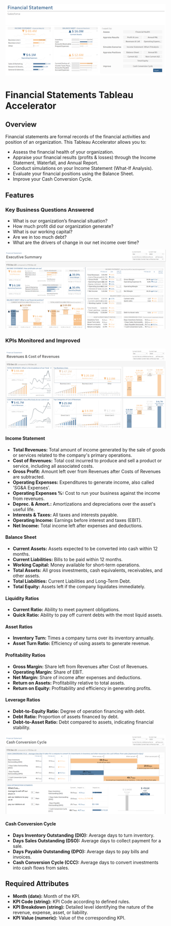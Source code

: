 ![Financial Statement](https://raw.githubusercontent.com/ShanthiPriyaVasa/Financial-Statement/main/Financial%20Statement.png)
# Financial Statements Tableau Accelerator

## Overview

Financial statements are formal records of the financial activities and position of an organization. This Tableau Accelerator allows you to:

- Assess the financial health of your organization.
- Appraise your financial results (profits & losses) through the Income Statement, Waterfall, and Annual Report.
- Conduct simulations on your Income Statement (What-If Analysis).
- Evaluate your financial positions using the Balance Sheet.
- Improve your Cash Conversion Cycle.

## Features

### Key Business Questions Answered
- What is our organization’s financial situation?
- How much profit did our organization generate?
- What is our working capital?
- Are we in too much debt?
- What are the drivers of change in our net income over time?

![Executive Summary](https://raw.githubusercontent.com/ShanthiPriyaVasa/Financial-Statement/main/Executive%20Summary.png)

### KPIs Monitored and Improved

![Revenue](https://raw.githubusercontent.com/ShanthiPriyaVasa/Financial-Statement/main/Revenues.png)

#### Income Statement
- **Total Revenues:** Total amount of income generated by the sale of goods or services related to the company's primary operations.
- **Cost of Revenues:** Total cost incurred to produce and sell a product or service, including all associated costs.
- **Gross Profit:** Amount left over from Revenues after Costs of Revenues are subtracted.
- **Operating Expenses:** Expenditures to generate income, also called 'SG&A Expenses'.
- **Operating Expenses %:** Cost to run your business against the income from revenues.
- **Deprec. & Amort.:** Amortizations and depreciations over the asset's useful life.
- **Interests & Taxes:** All taxes and interests payable.
- **Operating Income:** Earnings before interest and taxes (EBIT).
- **Net Income:** Total income left after expenses and deductions.

#### Balance Sheet
- **Current Assets:** Assets expected to be converted into cash within 12 months.
- **Current Liabilities:** Bills to be paid within 12 months.
- **Working Capital:** Money available for short-term operations.
- **Total Assets:** All gross investments, cash equivalents, receivables, and other assets.
- **Total Liabilities:** Current Liabilities and Long-Term Debt.
- **Total Equity:** Assets left if the company liquidates immediately.

#### Liquidity Ratios
- **Current Ratio:** Ability to meet payment obligations.
- **Quick Ratio:** Ability to pay off current debts with the most liquid assets.

#### Asset Ratios
- **Inventory Turn:** Times a company turns over its inventory annually.
- **Asset Turn Ratio:** Efficiency of using assets to generate revenue.

#### Profitability Ratios
- **Gross Margin:** Share left from Revenues after Cost of Revenues.
- **Operating Margin:** Share of EBIT.
- **Net Margin:** Share of income after expenses and deductions.
- **Return on Assets:** Profitability relative to total assets.
- **Return on Equity:** Profitability and efficiency in generating profits.

#### Leverage Ratios
- **Debt-to-Equity Ratio:** Degree of operation financing with debt.
- **Debt Ratio:** Proportion of assets financed by debt.
- **Debt-to-Asset Ratio:** Debt compared to assets, indicating financial stability.

![Cash Conversation Cycle](https://raw.githubusercontent.com/ShanthiPriyaVasa/Financial-Statement/main/Cash%20Conversation%20Cycle.png)

#### Cash Conversion Cycle
- **Days Inventory Outstanding (DIO):** Average days to turn inventory.
- **Days Sales Outstanding (DSO):** Average days to collect payment for a sale.
- **Days Payable Outstanding (DPO):** Average days to pay bills and invoices.
- **Cash Conversion Cycle (CCC):** Average days to convert investments into cash flows from sales.

## Required Attributes

- **Month (date):** Month of the KPI.
- **KPI Code (string):** KPI Code according to defined rules.
- **KPI Breakdown (string):** Detailed level identifying the nature of the revenue, expense, asset, or liability.
- **KPI Value (numeric):** Value of the corresponding KPI.
